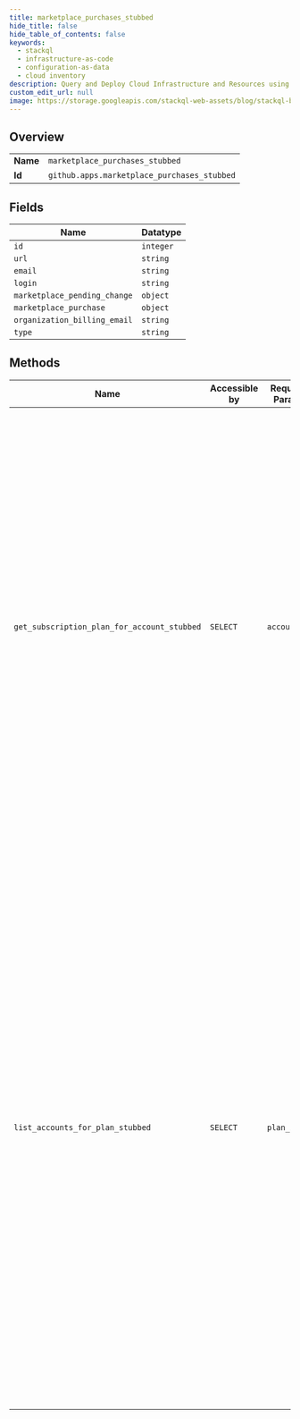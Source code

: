 ```yaml
---
title: marketplace_purchases_stubbed
hide_title: false
hide_table_of_contents: false
keywords:
  - stackql
  - infrastructure-as-code
  - configuration-as-data
  - cloud inventory
description: Query and Deploy Cloud Infrastructure and Resources using SQL
custom_edit_url: null
image: https://storage.googleapis.com/stackql-web-assets/blog/stackql-blog-post-featured-image.png
---
```

  
    

## Overview
<table><tbody>
<tr><td><b>Name</b></td><td><code>marketplace_purchases_stubbed</code></td></tr>
<tr><td><b>Id</b></td><td><code>github.apps.marketplace_purchases_stubbed</code></td></tr>
</tbody></table>

## Fields
| Name | Datatype |
| ---- | -------- |
| `id` | `integer` |
| `url` | `string` |
| `email` | `string` |
| `login` | `string` |
| `marketplace_pending_change` | `object` |
| `marketplace_purchase` | `object` |
| `organization_billing_email` | `string` |
| `type` | `string` |
## Methods
| Name | Accessible by | Required Params | Description |
| ---- | ------------- | --------------- | ----------- |
| `get_subscription_plan_for_account_stubbed` | `SELECT` | `account_id` | Shows whether the user or organization account actively subscribes to a plan listed by the authenticated GitHub App. When someone submits a plan change that won't be processed until the end of their billing cycle, you will also see the upcoming pending change.<br /><br />GitHub Apps must use a [JWT](https://docs.github.com/apps/building-github-apps/authenticating-with-github-apps/#authenticating-as-a-github-app) to access this endpoint. OAuth Apps must use [basic authentication](https://docs.github.com/rest/overview/other-authentication-methods#basic-authentication) with their client ID and client secret to access this endpoint. |
| `list_accounts_for_plan_stubbed` | `SELECT` | `plan_id` | Returns repository and organization accounts associated with the specified plan, including free plans. For per-seat pricing, you see the list of accounts that have purchased the plan, including the number of seats purchased. When someone submits a plan change that won't be processed until the end of their billing cycle, you will also see the upcoming pending change.<br /><br />GitHub Apps must use a [JWT](https://docs.github.com/apps/building-github-apps/authenticating-with-github-apps/#authenticating-as-a-github-app) to access this endpoint. OAuth Apps must use [basic authentication](https://docs.github.com/rest/overview/other-authentication-methods#basic-authentication) with their client ID and client secret to access this endpoint. |
